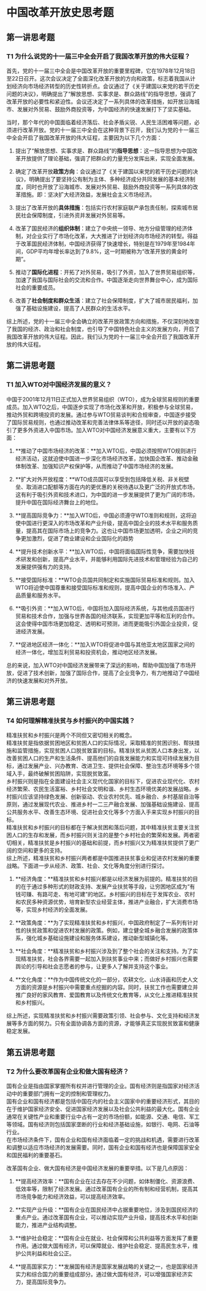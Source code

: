 # 中国改革开放史思考题

## 第一讲思考题

### T1 为什么说党的十一届三中全会开启了我国改革开放的伟大征程？

首先，党的十一届三中全会是中国改革开放的重要里程碑，它在1978年12月18日至22日召开。这次会议决定了全面深化改革开放的方向和政策，标志着我国从计划经济向市场经济转型的历史性转折点。会议通过了《关于建国以来党的若干历史问题的决议》，明确提出了“解放思想、实事求是、群众路线”的指导思想，强调了改革开放的必要性和紧迫性。会议还决定了一系列具体的改革措施，如开放沿海城市、发展对外贸易、鼓励外商投资等，为中国经济的快速发展打下了坚实基础。

当时，那个年代的中国面临着经济落后、社会矛盾尖锐、人民生活困难等问题，必须进行改革开放。党的十一届三中全会在这种背景下召开，我们认为党的十一届三中全会开启了我国改革开放的伟大征程，主要因为以下几个方面：

1. 提出了“解放思想、实事求是、群众路线”的**指导思想**：这一指导思想为中国改革开放提供了理论基础，强调了把群众的力量充分发挥出来，实现全面发展。

2. 确定了改革开放**政策方向**：会议通过了《关于建国以来党的若干历史问题的决议》，明确提出了要坚持公有制为主体、多种经济成分共同发展的基本经济制度，同时也开放了沿海城市、发展对外贸易、鼓励外商投资等一系列具体的改革措施。即：坚决扩大经济效益，发展社会主义市场经济。

3. 提出了改革开放的**具体措施**：包括实行农村家庭联产承包责任制，探索城市居民社会保障制度，引进外资并发展对外贸易等。

4. 改革了国民经济的**组织体制**：建立了中央统一领导、地方分级管理的经济体制，对企业实行了市场化改革，大大推进了计划经济向市场经济的转型。得益于改革国民经济体制，中国经济获得了快速增长，特别是在1979年至1984年间，GDP平均年增长率达到了9.8%，这一时期被称为“改革开放的黄金时期”。

5. 推动了**国际化进程**：开拓了对外贸易，吸引了外资，加入了世界贸易组织等，加速了我国与国际社会的交流和合作。中国逐渐走向世界舞台中心，成为国际社会的重要成员。

6. 改善了**社会制度和群众生活**：建立了社会保障制度，扩大了城市居民福利，加强了基础设施建设，提高了人民群众的生活水平。

综上所述，党的十一届三中全会确立的改革开放政策方向和措施，不仅深刻地改变了我国的经济、政治和社会制度，也引导了中国特色社会主义的发展方向，开启了我国改革开放的伟大征程。因此，我们认为党的十一届三中全会开启了我国改革开放的伟大征程。

## 第二讲思考题

### T1 加入WTO对中国经济发展的意义？

中国于2001年12月11日正式加入世界贸易组织（WTO），成为全球贸易规则的重要成员。加入WTO之后，中国逐步实现了市场化改革和开放，积极参与全球贸易，推动外贸和跨境投资的发展。通过参与WTO贸易谈判和合规审查，中国逐步接受了国际贸易规则，也通过推动改革和完善法律体系等途径，同时还以开放的姿态吸引了更多外资进入中国市场。加入WTO对中国经济发展意义重大，主要有以下方面：

1. **推动了中国市场经济的改革：**加入WTO后，中国必须按照WTO规则进行经济活动，这就迫使中国进一步深化市场经济改革，加快国企改革、推动金融体制改革、加强知识产权保护等，从而推动了中国市场经济的发展。

2. **扩大对外开放程度：**WTO成员国可以享受到包括降低关税、非关税壁垒、取消进口配额等方面在内的更优惠的关税待遇以及更广泛的开放式市场，这有利于吸引外资和技术进口，为中国的进一步发展提供了更为广阔的市场，提升中国在国际经济舞台上的地位。

3. **提高国际竞争力：**加入WTO后，中国必须遵守WTO准则和规则，这将迫使中国进行更深入的市场改革和产业升级，提高中国企业的技术水平和服务质量，提高其在国际市场上的竞争力。这也让中国市场更加透明，企业之间的竞争更加激烈，促进了商业建设和企业国际化的趋势

4. **提升技术创新水平：**加入WTO后，中国将面临国际性竞争，需要加快技术研发和创新，提高产业水平，并能够利用国际先进技术和管理经验为自己的发展提供强有力的支持。

5. **接受国际标准：**WTO会员国共同制定和实施国际贸易标准和规则。加入WTO将迫使中国尊重和接受国际标准和规则，提高中国企业的市场准入、产品质量和服务水平。

6. **吸引外资：**加入WTO后，中国将加入国际经济系统，与其他成员国进行贸易和技术合作，加强与世界各国的经济联系，实现更加平等和互利的合作。这会使得中国市场更加稳定、透明和可预测，进而更能吸引外国企业投资，促进经济发展。

7. **促进地区经济一体化：**加入WTO将促进中国与其他亚太地区国家之间的经济一体化，增加互利贸易和投资机会，推动地区经济发展。

总的来说，加入WTO对中国经济发展带来了深远的影响，帮助中国加强了市场开放，促进了技术创新，加强了国际合作，提高了企业竞争力，有力地推动了中国经济的快速发展和对外开放。

## 第三讲思考题

### T4 如何理解精准扶贫与乡村振兴的中国实践？

精准扶贫和乡村振兴是两个不同但又密切相关的概念。  
精准扶贫是指依据贫困地区和贫困人口的实际情况，采取精准的贫困识别、帮扶措施和监管措施，实现贫困人口脱贫致富的目标。精准扶贫从贫困人口本身出发，以改善贫困人口的生产和生活条件、提高他们的自我发展能力和实现可持续发展为目标，通过发展产业、兴办教育、改进卫生、提供社会保障、整治生态环境等多个领域入手，最终破解贫困陷阱，实现脱贫致富。  
乡村振兴则是指在全面建设社会主义现代化国家的目标下，促进农业现代化、农村经济繁荣、农民生活富裕、乡村社会文明和谐、乡村生态环境优美的发展战略。乡村振兴应该坚持绿色发展、创新驱动、农业农村优先、城乡融合、乡村基层自治等原则，通过发展现代农业、推进乡村一二三产融合发展、加强基础设施建设、提高公共服务水平、改善生态环境、促进社会文化等多个方面入手来实现乡村振兴的目标。  
精准扶贫和乡村振兴的目标都在于解决贫困和落后问题，其中精准扶贫主要关注贫困人口的生存和发展，而乡村振兴则关注的是整个乡村社会的繁荣和发展。两者密切相关，精准扶贫是乡村振兴的基础和前提，而乡村振兴又为精准扶贫提供了更广阔的空间和更多的支持。  
综上所述，精准扶贫和乡村振兴两者都是中国推进扶贫事业和促进农村发展的重要战略。下面进一步从经济、政策、社会、文化等角度分别进行探讨。

1. **经济角度：**精准扶贫和乡村振兴都是以经济发展为前提的。精准扶贫的目的在于通过多种形式的财政支持、发展产业扶贫等手段，让穷困地区成为“有钱可赚、有路可走、有地可建”的地区。乡村振兴的目标在于发挥农业、农村和农民多种资源优势，培育新型农业经营主体，推进产业融合，扩大消费市场等，实现乡村经济的全面发展。

2. **政策角度：**为了实现精准扶贫和乡村振兴，中国政府制定了一系列有针对性的扶贫政策和促进农村发展的政策。例如，建立健全城乡融合发展的政策体系，强化城乡基础设施建设和服务体系建设，推动新型城镇化等。

3. **社会角度：**精准扶贫和乡村振兴涉及到了整个社会的关注和支持。为了实现精准扶贫，社会各界需要一起加入到扶贫事业中来；而做好乡村振兴也需要舆论的引导和社会志愿者的参与，让更多人了解并支持这个事业。

4. **文化角度：**作为中国传统文化的一部分，农耕文化、山水诗画和历史人文方面的资源是乡村振兴中需要重点挖掘的内容。同时，扶贫工作也需要建立并推广良好的家风教育、爱国教育以及传统文化教育等，从文化上推进精准扶贫和乡村振兴。

综上所述，实现精准扶贫和乡村振兴需要政策引领、社会参与、文化支持和经济发展等多方面的努力。只有全面协调各方面的资源，才能够真正实现脱贫致富和健康稳定发展。

## 第五讲思考题

### T2 为什么要改革国有企业和做大国有经济？

国有企业是指由国家掌握所有权并进行管理的企业。国有经济则是指国家对经济活动中的重要部门拥有一定的控制和管理权力。  
国有企业和国有经济都是包括中国在内的社会主义国家中的重要经济形式，其目的在于维护国家经济安全、促进国家经济发展以及社会公共利益的最大化。国有企业通常在关键性产业和重要行业中占有一定的市场份额，如能源、交通、电信、军工等领域。国有经济则包括国家垄断的行业和经济基础设施，如银行、电网、石油等行业。  
在市场经济条件下，国有企业和国有经济面临着一定的挑战和机遇，需要进行改革和调整以适应市场经济的发展需要。同时，国有企业和国有经济也是保障国家安全和国民福利的重要基石。

改革国有企业、做大国有经济是中国经济发展的重要举措。以下是几点原因：

1. **提高经济效率：**国有企业在过去存在不少问题，如体制僵化、资源浪费、低效率等，限制了经济发展。通过改革国有企业的所有制和经营机制，提高其市场竞争能力和经济效益，可以提高经济效率。

2. **实现产业升级：**国有企业在国民经济中占据重要地位，涉及到国民经济的重点产业。通过改革国有企业，可以推动实现产业升级，提高技术水平和创新能力，推进产业结构调整。

3. **维护社会稳定：**国有企业在就业、社会保障和公共利益等方面发挥了重要作用。通过做大国有经济，可以保障就业、维护社会稳定、提高民生水平，维护公共利益和社会公正。

4. **提高国家实力：**发展国有经济是国家发展战略的关键之一，也是国家经济实力和综合国力的重要组成部分。通过做大国有经济，可以增强国家经济实力，提高国际竞争力。
